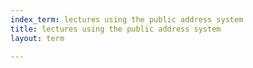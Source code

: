 ```yaml
---
index_term: lectures using the public address system
title: lectures using the public address system
layout: term

---
```

